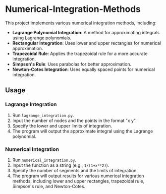 # Numerical-Integration-Methods

This project implements various numerical integration methods, including:

- **Lagrange Polynomial Integration**: A method for approximating integrals using Lagrange polynomials.
- **Rectangular Integration**: Uses lower and upper rectangles for numerical approximation.
- **Trapezoidal Rule**: Applies the trapezoidal rule for a more accurate integration.
- **Simpson's Rule**: Uses parabolas for better approximation.
- **Newton-Cotes Integration**: Uses equally spaced points for numerical integration.

## Usage

### Lagrange Integration

1. Run `lagrange_integration.py`.
2. Input the number of nodes and the points in the format "x y".
3. Specify the lower and upper limits of integration.
4. The program will output the approximate integral using the Lagrange polynomial.

### Numerical Integration

1. Run `numerical_integration.py`.
2. Input the function as a string (e.g., `1/(1+x**2)`).
3. Specify the number of segments and the limits of integration.
4. The program will output results for various numerical integration methods, including lower and upper rectangles, trapezoidal rule, Simpson's rule, and Newton-Cotes.
